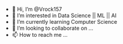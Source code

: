 - 👋 Hi, I’m @Vrock157
- 👀 I’m interested in Data Science || ML || AI
- 🌱 I’m currently learning Computer Science
- 💞️ I’m looking to collaborate on ...
- 📫 How to reach me ...

<!---
Vrock157/Vrock157 is a ✨ special ✨ repository because its `README.md` (this file) appears on your GitHub profile.
You can click the Preview link to take a look at your changes.
--->
